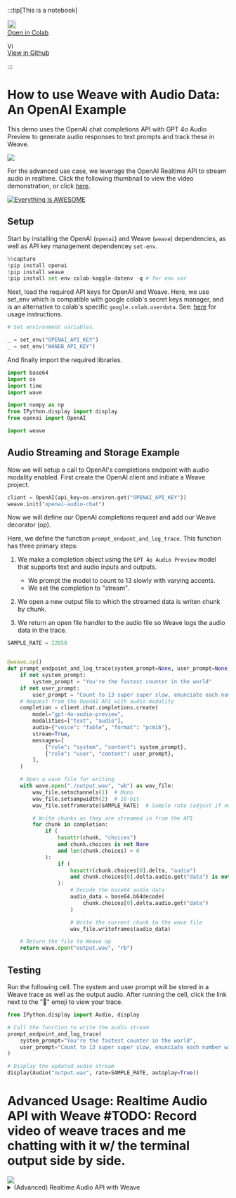 

:::tip[This is a notebook]

<a href="https://colab.research.google.com/github/wandb/weave/blob/master/docs/./notebooks/audio_with_weave.ipynb" target="_blank" rel="noopener noreferrer" class="navbar__item navbar__link button button--secondary button--med margin-right--sm notebook-cta-button"><div><img src="https://upload.wikimedia.org/wikipedia/commons/archive/d/d0/20221103151430%21Google_Colaboratory_SVG_Logo.svg" alt="Open In Colab" height="20px" /><div>Open in Colab</div></div></a>

<a href="https://github.com/wandb/weave/blob/master/docs/./notebooks/audio_with_weave.ipynb" target="_blank" rel="noopener noreferrer" class="navbar__item navbar__link button button--secondary button--med margin-right--sm notebook-cta-button"><div><img src="https://upload.wikimedia.org/wikipedia/commons/9/91/Octicons-mark-github.svg" alt="View in Github" height="15px" /><div>View in Github</div></div></a>

:::


# How to use Weave with Audio Data: An OpenAI Example

This demo uses the OpenAI chat completions API with GPT 4o Audio Preview to generate audio responses to text prompts and track these in Weave.


<img src="https://i.imgur.com/OUfsZ2x.png"></img>

For the advanced use case, we leverage the OpenAI Realtime API to stream audio in realtime. Click the following thumbnail to view the video demonstration, or click [here](https://www.youtube.com/watch?v=lnnd73xDElw).

[![Everything Is AWESOME](https://img.youtube.com/vi/lnnd73xDElw/0.jpg)](https://www.youtube.com/watch?v=lnnd73xDElw "Everything Is AWESOME")



## Setup

Start by installing the OpenAI (`openai`) and Weave (`weave`) dependencies, as well as API key management dependencey `set-env`.


```python
%%capture
!pip install openai
!pip install weave
!pip install set-env-colab-kaggle-dotenv -q # for env var
```

Next, load the required API keys for OpenAI and Weave. Here, we use set_env which is compatible with google colab's secret keys manager, and is an alternative to colab's specific `google.colab.userdata`. See: [here](https://pypi.org/project/set-env-colab-kaggle-dotenv/) for usage instructions. 


```python
# Set environment variables.

_ = set_env("OPENAI_API_KEY")
_ = set_env("WANDB_API_KEY")
```

And finally import the required libraries.


```python
import base64
import os
import time
import wave

import numpy as np
from IPython.display import display
from openai import OpenAI

import weave
```

## Audio Streaming and Storage Example

Now we will setup a call to OpenAI's completions endpoint with audio modality enabled. First create the OpenAI client and initiate a Weave project.


```python
client = OpenAI(api_key=os.environ.get("OPENAI_API_KEY"))
weave.init("openai-audio-chat")
```

Now we will define our OpenAI completions request and add our Weave decorator (op).

Here, we define the function `prompt_endpont_and_log_trace`. This function has three primary steps:
1. We make a completion object using the `GPT 4o Audio Preview` model that supports text and audio inputs and outputs.
    - We prompt the model to count to 13 slowly with varying accents.
    - We set the completion to "stream".

2. We open a new output file to which the streamed data is writen chunk by chunk.

3. We return an open file handler to the audio file so Weave logs the audio data in the trace.


```python
SAMPLE_RATE = 22050


@weave.op()
def prompt_endpoint_and_log_trace(system_prompt=None, user_prompt=None):
    if not system_prompt:
        system_prompt = "You're the fastest counter in the world"
    if not user_prompt:
        user_prompt = "Count to 13 super super slow, enunciate each number with a dramatic flair, changing up accents as you go along. British, French, German, Spanish, etc."
    # Request from the OpenAI API with audio modality
    completion = client.chat.completions.create(
        model="gpt-4o-audio-preview",
        modalities=["text", "audio"],
        audio={"voice": "fable", "format": "pcm16"},
        stream=True,
        messages=[
            {"role": "system", "content": system_prompt},
            {"role": "user", "content": user_prompt},
        ],
    )

    # Open a wave file for writing
    with wave.open("./output.wav", "wb") as wav_file:
        wav_file.setnchannels(1)  # Mono
        wav_file.setsampwidth(2)  # 16-bit
        wav_file.setframerate(SAMPLE_RATE)  # Sample rate (adjust if needed)

        # Write chunks as they are streamed in from the API
        for chunk in completion:
            if (
                hasattr(chunk, "choices")
                and chunk.choices is not None
                and len(chunk.choices) > 0
            ):
                if (
                    hasattr(chunk.choices[0].delta, "audio")
                    and chunk.choices[0].delta.audio.get("data") is not None
                ):
                    # Decode the base64 audio data
                    audio_data = base64.b64decode(
                        chunk.choices[0].delta.audio.get("data")
                    )

                    # Write the current chunk to the wave file
                    wav_file.writeframes(audio_data)

    # Return the file to Weave op
    return wave.open("output.wav", "rb")
```

## Testing

Run the following cell. The system and user prompt will be stored in a Weave trace as well as the output audio.
After running the cell, click the link next to the "🍩" emoji to view your trace.


```python
from IPython.display import Audio, display

# Call the function to write the audio stream
prompt_endpoint_and_log_trace(
    system_prompt="You're the fastest counter in the world",
    user_prompt="Count to 13 super super slow, enunciate each number with a dramatic flair, changing up accents as you go along. British, French, German, Spanish, etc.",
)

# Display the updated audio stream
display(Audio("output.wav", rate=SAMPLE_RATE, autoplay=True))
```

# Advanced Usage: Realtime Audio API with Weave #TODO: Record video of weave traces and me chatting with it w/ the terminal output side by side. 
<img src="https://i.imgur.com/ZiW3IVu.png"/>
<details>
<summary> (Advanced) Realtime Audio API with Weave </summary>
OpenAI's realtime API is a highly functional and reliable conversational API for building realtime audio and text assistants.

Please note:
- Review the cells in [Microphone Configuration](#scrollTo=detJ21276p31)
- Due to limitations of the Google Colab execution environment, **this must be run on your host machine** as a Jupyter Notebook. This cannot be ran in the browser.
    - On MacOS you will need to install `portaudio` via Brew (see [here](https://formulae.brew.sh/formula/portaudio)) for Pyaudio to function.
- OpenAI's Python SDK does not yet provide Realtime API support. We implement the complete OAI Realtime API schema in Pydantic for greater legibility, and may deprecate once official support is released.
- The `enable_audio_playback` toggle will cause playback of assistant outputted audio. Please note that **headphones are required if this is enabled**, as echo detection requires a highly complex implementation.


## Requirements Setup


```python
%%capture
!pip install numpy==2.0
!pip install weave
!pip install pyaudio # On mac, you may need to install portaudio first with `brew install portaudio`
!pip install websocket-client
!pip install set-env-colab-kaggle-dotenv -q # for env var
!pip install resampy
```


```python
import base64
import io
import json
import os
import threading
import time
import wave
from typing import Dict, List, Optional

import numpy as np
import pyaudio
import resampy
import websocket
from set_env import set_env

import weave
```


```python
# Set environment variables.
# See: https://pypi.org/project/set-env-colab-kaggle-dotenv/ for usage instructions.
_ = set_env("OPENAI_API_KEY")
_ = set_env("WANDB_API_KEY")
```

## Microphone Configuration

Run the following cell to find all available audio devices. Then, populate the `INPUT_DEVICE_INDEX` and the `OUTPUT_DEVICE_INDEX` based on the devices listed. Your input device will have at least 1 input channels, and your output device will have at least 1 output channels.


```python
# Get device list from pyaudio so we can configure the next cell
p = pyaudio.PyAudio()
devices_data = {i: p.get_device_info_by_index(i) for i in range(p.get_device_count())}
for i, device in devices_data.items():
    print(
        f"Found device @{i}: {device['name']} with sample rate: {device['defaultSampleRate']} and input channels: {device['maxInputChannels']} and output channels: {device['maxOutputChannels']}"
    )
```


```python
INPUT_DEVICE_INDEX = 3  # @param                                                 # Choose based on device list above. Make sure device has > 0 input channels.
OUTPUT_DEVICE_INDEX = 12  # @param                                                # Chose based on device list above. Make sure device has > 0 output channels.
enable_audio_playback = True  # @param {type:"boolean"}                           # Toggle on assistant audio playback. Requires headphones.

# Audio recording and streaming parameters
INPUT_DEVICE_CHANNELS = devices_data[INPUT_DEVICE_INDEX][
    "maxInputChannels"
]  # From device list above
SAMPLE_RATE = int(
    devices_data[INPUT_DEVICE_INDEX]["defaultSampleRate"]
)  # From device list above
CHUNK = int(SAMPLE_RATE / 10)  # Samples per frame
SAMPLE_WIDTH = p.get_sample_size(pyaudio.paInt16)  # Samples per frame for the format
CHUNK_DURATION = 0.3  # Seconds of audio per chunk sent to OAI API
OAI_SAMPLE_RATE = (
    24000  # OAI Sample Rate is 24kHz, we need this to play or save assistant audio
)
OUTPUT_DEVICE_CHANNELS = 1  # Set to 1 for mono output
```

## OpenAI Realtime API Schema Implementation

The OpenAI Python SDK does not yet provide Realtime API support. We implement the complete OAI Realtime API schema in Pydantic for greater legibility, and may deprecate once official support is released.

<details>
<summary> Pydantic Schema for OpenAI Realtime API (OpenAI's SDK lacks Realtime API support) </summary>


```python
from enum import Enum
from typing import Any, Dict, List, Literal, Optional, Union

from pydantic import BaseModel, Field, ValidationError


class BaseEvent(BaseModel):
    type: Union["ClientEventTypes", "ServerEventTypes"]
    event_id: Optional[str] = None  # Add event_id as an optional field for all events

    # def model_dump_json(self, *args, **kwargs):
    #     # Only include non-None fields
    #     return super().model_dump_json(*args, exclude_none=True, **kwargs)


class ChatMessage(BaseModel):
    role: Literal["user", "assistant"]
    content: str
    timestamp: float


""" CLIENT EVENTS """


class ClientEventTypes(str, Enum):
    SESSION_UPDATE = "session.update"
    CONVERSATION_ITEM_CREATE = "conversation.item.create"
    CONVERSATION_ITEM_TRUNCATE = "conversation.item.truncate"
    CONVERSATION_ITEM_DELETE = "conversation.item.delete"
    RESPONSE_CREATE = "response.create"
    RESPONSE_CANCEL = "response.cancel"
    INPUT_AUDIO_BUFFER_APPEND = "input_audio_buffer.append"
    INPUT_AUDIO_BUFFER_COMMIT = "input_audio_buffer.commit"
    INPUT_AUDIO_BUFFER_CLEAR = "input_audio_buffer.clear"
    ERROR = "error"


#### Session Update
class TurnDetection(BaseModel):
    type: Literal["server_vad"]
    threshold: float = Field(..., ge=0.0, le=1.0)
    prefix_padding_ms: int
    silence_duration_ms: int


class InputAudioTranscription(BaseModel):
    model: Optional[str] = None


class ToolParameterProperty(BaseModel):
    type: str


class ToolParameter(BaseModel):
    type: str
    properties: Dict[str, ToolParameterProperty]
    required: List[str]


class Tool(BaseModel):
    type: Literal["function", "code_interpreter", "file_search"]
    name: Optional[str] = None
    description: Optional[str] = None
    parameters: Optional[ToolParameter] = None


class Session(BaseModel):
    modalities: Optional[List[str]] = None
    instructions: Optional[str] = None
    voice: Optional[str] = None
    input_audio_format: Optional[str] = None
    output_audio_format: Optional[str] = None
    input_audio_transcription: Optional[InputAudioTranscription] = None
    turn_detection: Optional[TurnDetection] = None
    tools: Optional[List[Tool]] = None
    tool_choice: Optional[str] = None
    temperature: Optional[float] = None
    max_output_tokens: Optional[int] = None


class SessionUpdate(BaseEvent):
    type: Literal[ClientEventTypes.SESSION_UPDATE] = ClientEventTypes.SESSION_UPDATE
    session: Session


#### Audio Buffers
class InputAudioBufferAppend(BaseEvent):
    type: Literal[ClientEventTypes.INPUT_AUDIO_BUFFER_APPEND] = (
        ClientEventTypes.INPUT_AUDIO_BUFFER_APPEND
    )
    audio: str


class InputAudioBufferCommit(BaseEvent):
    type: Literal[ClientEventTypes.INPUT_AUDIO_BUFFER_COMMIT] = (
        ClientEventTypes.INPUT_AUDIO_BUFFER_COMMIT
    )


class InputAudioBufferClear(BaseEvent):
    type: Literal[ClientEventTypes.INPUT_AUDIO_BUFFER_CLEAR] = (
        ClientEventTypes.INPUT_AUDIO_BUFFER_CLEAR
    )


#### Messages
class MessageContent(BaseModel):
    type: Literal["input_audio"]
    audio: str


class ConversationItemContent(BaseModel):
    type: Literal["input_text", "input_audio", "text", "audio"]
    text: Optional[str] = None
    audio: Optional[str] = None
    transcript: Optional[str] = None


class FunctionCallContent(BaseModel):
    call_id: str
    name: str
    arguments: str


class FunctionCallOutputContent(BaseModel):
    output: str


class ConversationItem(BaseModel):
    id: Optional[str] = None
    type: Literal["message", "function_call", "function_call_output"]
    status: Optional[Literal["completed", "in_progress", "incomplete"]] = None
    role: Literal["user", "assistant", "system"]
    content: List[
        Union[ConversationItemContent, FunctionCallContent, FunctionCallOutputContent]
    ]
    call_id: Optional[str] = None
    name: Optional[str] = None
    arguments: Optional[str] = None
    output: Optional[str] = None


class ConversationItemCreate(BaseEvent):
    type: Literal[ClientEventTypes.CONVERSATION_ITEM_CREATE] = (
        ClientEventTypes.CONVERSATION_ITEM_CREATE
    )
    item: ConversationItem


class ConversationItemTruncate(BaseEvent):
    type: Literal[ClientEventTypes.CONVERSATION_ITEM_TRUNCATE] = (
        ClientEventTypes.CONVERSATION_ITEM_TRUNCATE
    )
    item_id: str
    content_index: int
    audio_end_ms: int


class ConversationItemDelete(BaseEvent):
    type: Literal[ClientEventTypes.CONVERSATION_ITEM_DELETE] = (
        ClientEventTypes.CONVERSATION_ITEM_DELETE
    )
    item_id: str


#### Responses
class ResponseCreate(BaseEvent):
    type: Literal[ClientEventTypes.RESPONSE_CREATE] = ClientEventTypes.RESPONSE_CREATE


class ResponseCancel(BaseEvent):
    type: Literal[ClientEventTypes.RESPONSE_CANCEL] = ClientEventTypes.RESPONSE_CANCEL


# Update the Event union to include all event types
ClientEvent = Union[
    SessionUpdate,
    InputAudioBufferAppend,
    InputAudioBufferCommit,
    InputAudioBufferClear,
    ConversationItemCreate,
    ConversationItemTruncate,
    ConversationItemDelete,
    ResponseCreate,
    ResponseCancel,
]

""" SERVER EVENTS """


class ServerEventTypes(str, Enum):
    ERROR = "error"
    RESPONSE_AUDIO_TRANSCRIPT_DONE = "response.audio_transcript.done"
    RESPONSE_AUDIO_TRANSCRIPT_DELTA = "response.audio_transcript.delta"
    RESPONSE_AUDIO_DELTA = "response.audio.delta"
    SESSION_CREATED = "session.created"
    SESSION_UPDATED = "session.updated"
    CONVERSATION_CREATED = "conversation.created"
    INPUT_AUDIO_BUFFER_COMMITTED = "input_audio_buffer.committed"
    INPUT_AUDIO_BUFFER_CLEARED = "input_audio_buffer.cleared"
    INPUT_AUDIO_BUFFER_SPEECH_STARTED = "input_audio_buffer.speech_started"
    INPUT_AUDIO_BUFFER_SPEECH_STOPPED = "input_audio_buffer.speech_stopped"
    CONVERSATION_ITEM_CREATED = "conversation.item.created"
    CONVERSATION_ITEM_INPUT_AUDIO_TRANSCRIPTION_COMPLETED = (
        "conversation.item.input_audio_transcription.completed"
    )
    CONVERSATION_ITEM_INPUT_AUDIO_TRANSCRIPTION_FAILED = (
        "conversation.item.input_audio_transcription.failed"
    )
    CONVERSATION_ITEM_TRUNCATED = "conversation.item.truncated"
    CONVERSATION_ITEM_DELETED = "conversation.item.deleted"
    RESPONSE_CREATED = "response.created"
    RESPONSE_DONE = "response.done"
    RESPONSE_OUTPUT_ITEM_ADDED = "response.output_item.added"
    RESPONSE_OUTPUT_ITEM_DONE = "response.output_item.done"
    RESPONSE_CONTENT_PART_ADDED = "response.content_part.added"
    RESPONSE_CONTENT_PART_DONE = "response.content_part.done"
    RESPONSE_TEXT_DELTA = "response.text.delta"
    RESPONSE_TEXT_DONE = "response.text.done"
    RESPONSE_AUDIO_DONE = "response.audio.done"
    RESPONSE_FUNCTION_CALL_ARGUMENTS_DELTA = "response.function_call_arguments.delta"
    RESPONSE_FUNCTION_CALL_ARGUMENTS_DONE = "response.function_call_arguments.done"
    RATE_LIMITS_UPDATED = "rate_limits.updated"


#### Errors
class ErrorDetails(BaseModel):
    type: Optional[str] = None
    code: Optional[str] = None
    message: Optional[str] = None
    param: Optional[str] = None


class ErrorEvent(BaseEvent):
    type: Literal[ServerEventTypes.ERROR] = ServerEventTypes.ERROR
    error: ErrorDetails


#### Session
class SessionCreated(BaseEvent):
    type: Literal[ServerEventTypes.SESSION_CREATED] = ServerEventTypes.SESSION_CREATED
    session: Session


class SessionUpdated(BaseEvent):
    type: Literal[ServerEventTypes.SESSION_UPDATED] = ServerEventTypes.SESSION_UPDATED
    session: Session


#### Conversation
class Conversation(BaseModel):
    id: str
    object: Literal["realtime.conversation"]


class ConversationCreated(BaseEvent):
    type: Literal[ServerEventTypes.CONVERSATION_CREATED] = (
        ServerEventTypes.CONVERSATION_CREATED
    )
    conversation: Conversation


class ConversationItemCreated(BaseEvent):
    type: Literal[ServerEventTypes.CONVERSATION_ITEM_CREATED] = (
        ServerEventTypes.CONVERSATION_ITEM_CREATED
    )
    previous_item_id: Optional[str] = None
    item: ConversationItem


class ConversationItemInputAudioTranscriptionCompleted(BaseEvent):
    type: Literal[
        ServerEventTypes.CONVERSATION_ITEM_INPUT_AUDIO_TRANSCRIPTION_COMPLETED
    ] = ServerEventTypes.CONVERSATION_ITEM_INPUT_AUDIO_TRANSCRIPTION_COMPLETED
    item_id: str
    content_index: int
    transcript: str


class ConversationItemInputAudioTranscriptionFailed(BaseEvent):
    type: Literal[
        ServerEventTypes.CONVERSATION_ITEM_INPUT_AUDIO_TRANSCRIPTION_FAILED
    ] = ServerEventTypes.CONVERSATION_ITEM_INPUT_AUDIO_TRANSCRIPTION_FAILED
    item_id: str
    content_index: int
    error: Dict[str, Any]


class ConversationItemTruncated(BaseEvent):
    type: Literal[ServerEventTypes.CONVERSATION_ITEM_TRUNCATED] = (
        ServerEventTypes.CONVERSATION_ITEM_TRUNCATED
    )
    item_id: str
    content_index: int
    audio_end_ms: int


class ConversationItemDeleted(BaseEvent):
    type: Literal[ServerEventTypes.CONVERSATION_ITEM_DELETED] = (
        ServerEventTypes.CONVERSATION_ITEM_DELETED
    )
    item_id: str


#### Response
class ResponseUsage(BaseModel):
    total_tokens: int
    input_tokens: int
    output_tokens: int
    input_token_details: Optional[Dict[str, int]] = None
    output_token_details: Optional[Dict[str, int]] = None


class ResponseOutput(BaseModel):
    id: str
    object: Literal["realtime.item"]
    type: str
    status: str
    role: str
    content: List[Dict[str, Any]]


class ResponseContentPart(BaseModel):
    type: str
    text: Optional[str] = None


class ResponseOutputItemContent(BaseModel):
    type: str
    text: Optional[str] = None


class ResponseStatusDetails(BaseModel):
    type: str
    reason: str


class ResponseOutputItem(BaseModel):
    id: str
    object: Literal["realtime.item"]
    type: str
    status: str
    role: str
    content: List[ResponseOutputItemContent]


class Response(BaseModel):
    id: str
    object: Literal["realtime.response"]
    status: str
    status_details: Optional[ResponseStatusDetails] = None
    output: List[ResponseOutput]
    usage: Optional[ResponseUsage]


class ResponseCreated(BaseEvent):
    type: Literal[ServerEventTypes.RESPONSE_CREATED] = ServerEventTypes.RESPONSE_CREATED
    response: Response


class ResponseDone(BaseEvent):
    type: Literal[ServerEventTypes.RESPONSE_DONE] = ServerEventTypes.RESPONSE_DONE
    response: Response


class ResponseOutputItemAdded(BaseEvent):
    type: Literal[ServerEventTypes.RESPONSE_OUTPUT_ITEM_ADDED] = (
        ServerEventTypes.RESPONSE_OUTPUT_ITEM_ADDED
    )
    response_id: str
    output_index: int
    item: ResponseOutputItem


class ResponseOutputItemDone(BaseEvent):
    type: Literal[ServerEventTypes.RESPONSE_OUTPUT_ITEM_DONE] = (
        ServerEventTypes.RESPONSE_OUTPUT_ITEM_DONE
    )
    response_id: str
    output_index: int
    item: ResponseOutputItem


class ResponseContentPartAdded(BaseEvent):
    type: Literal[ServerEventTypes.RESPONSE_CONTENT_PART_ADDED] = (
        ServerEventTypes.RESPONSE_CONTENT_PART_ADDED
    )
    response_id: str
    item_id: str
    output_index: int
    content_index: int
    part: ResponseContentPart


class ResponseContentPartDone(BaseEvent):
    type: Literal[ServerEventTypes.RESPONSE_CONTENT_PART_DONE] = (
        ServerEventTypes.RESPONSE_CONTENT_PART_DONE
    )
    response_id: str
    item_id: str
    output_index: int
    content_index: int
    part: ResponseContentPart


#### Response Text
class ResponseTextDelta(BaseEvent):
    type: Literal[ServerEventTypes.RESPONSE_TEXT_DELTA] = (
        ServerEventTypes.RESPONSE_TEXT_DELTA
    )
    response_id: str
    item_id: str
    output_index: int
    content_index: int
    delta: str


class ResponseTextDone(BaseEvent):
    type: Literal[ServerEventTypes.RESPONSE_TEXT_DONE] = (
        ServerEventTypes.RESPONSE_TEXT_DONE
    )
    response_id: str
    item_id: str
    output_index: int
    content_index: int
    text: str


#### Response Audio
class ResponseAudioTranscriptDone(BaseEvent):
    type: Literal[ServerEventTypes.RESPONSE_AUDIO_TRANSCRIPT_DONE] = (
        ServerEventTypes.RESPONSE_AUDIO_TRANSCRIPT_DONE
    )
    transcript: str


class ResponseAudioTranscriptDelta(BaseEvent):
    type: Literal[ServerEventTypes.RESPONSE_AUDIO_TRANSCRIPT_DELTA] = (
        ServerEventTypes.RESPONSE_AUDIO_TRANSCRIPT_DELTA
    )
    delta: str


class ResponseAudioDelta(BaseEvent):
    type: Literal[ServerEventTypes.RESPONSE_AUDIO_DELTA] = (
        ServerEventTypes.RESPONSE_AUDIO_DELTA
    )
    response_id: str
    item_id: str
    delta: str


class ResponseAudioDone(BaseEvent):
    type: Literal[ServerEventTypes.RESPONSE_AUDIO_DONE] = (
        ServerEventTypes.RESPONSE_AUDIO_DONE
    )
    response_id: str
    item_id: str
    output_index: int
    content_index: int


class InputAudioBufferCommitted(BaseEvent):
    type: Literal[ServerEventTypes.INPUT_AUDIO_BUFFER_COMMITTED] = (
        ServerEventTypes.INPUT_AUDIO_BUFFER_COMMITTED
    )
    previous_item_id: Optional[str] = None
    item_id: Optional[str] = None
    event_id: Optional[str] = None


class InputAudioBufferCleared(BaseEvent):
    type: Literal[ServerEventTypes.INPUT_AUDIO_BUFFER_CLEARED] = (
        ServerEventTypes.INPUT_AUDIO_BUFFER_CLEARED
    )


class InputAudioBufferSpeechStarted(BaseEvent):
    type: Literal[ServerEventTypes.INPUT_AUDIO_BUFFER_SPEECH_STARTED] = (
        ServerEventTypes.INPUT_AUDIO_BUFFER_SPEECH_STARTED
    )
    audio_start_ms: int
    item_id: str


class InputAudioBufferSpeechStopped(BaseEvent):
    type: Literal[ServerEventTypes.INPUT_AUDIO_BUFFER_SPEECH_STOPPED] = (
        ServerEventTypes.INPUT_AUDIO_BUFFER_SPEECH_STOPPED
    )
    audio_end_ms: int
    item_id: str


#### Function Calls
class ResponseFunctionCallArgumentsDelta(BaseEvent):
    type: Literal[ServerEventTypes.RESPONSE_FUNCTION_CALL_ARGUMENTS_DELTA] = (
        ServerEventTypes.RESPONSE_FUNCTION_CALL_ARGUMENTS_DELTA
    )
    response_id: str
    item_id: str
    output_index: int
    call_id: str
    delta: str


class ResponseFunctionCallArgumentsDone(BaseEvent):
    type: Literal[ServerEventTypes.RESPONSE_FUNCTION_CALL_ARGUMENTS_DONE] = (
        ServerEventTypes.RESPONSE_FUNCTION_CALL_ARGUMENTS_DONE
    )
    response_id: str
    item_id: str
    output_index: int
    call_id: str
    arguments: str


#### Rate Limits
class RateLimit(BaseModel):
    name: str
    limit: int
    remaining: int
    reset_seconds: float


class RateLimitsUpdated(BaseEvent):
    type: Literal[ServerEventTypes.RATE_LIMITS_UPDATED] = (
        ServerEventTypes.RATE_LIMITS_UPDATED
    )
    rate_limits: List[RateLimit]


ServerEvent = Union[
    ErrorEvent,
    ConversationCreated,
    ResponseAudioTranscriptDone,
    ResponseAudioTranscriptDelta,
    ResponseAudioDelta,
    ResponseCreated,
    ResponseDone,
    ResponseOutputItemAdded,
    ResponseOutputItemDone,
    ResponseContentPartAdded,
    ResponseContentPartDone,
    ResponseTextDelta,
    ResponseTextDone,
    ResponseAudioDone,
    ConversationItemInputAudioTranscriptionCompleted,
    SessionCreated,
    SessionUpdated,
    InputAudioBufferCleared,
    InputAudioBufferSpeechStarted,
    InputAudioBufferSpeechStopped,
    ConversationItemCreated,
    ConversationItemInputAudioTranscriptionFailed,
    ConversationItemTruncated,
    ConversationItemDeleted,
    RateLimitsUpdated,
]

EVENT_TYPE_TO_MODEL = {
    ServerEventTypes.ERROR: ErrorEvent,
    ServerEventTypes.RESPONSE_AUDIO_TRANSCRIPT_DONE: ResponseAudioTranscriptDone,
    ServerEventTypes.RESPONSE_AUDIO_TRANSCRIPT_DELTA: ResponseAudioTranscriptDelta,
    ServerEventTypes.RESPONSE_AUDIO_DELTA: ResponseAudioDelta,
    ServerEventTypes.CONVERSATION_ITEM_INPUT_AUDIO_TRANSCRIPTION_COMPLETED: ConversationItemInputAudioTranscriptionCompleted,
    ServerEventTypes.SESSION_CREATED: SessionCreated,
    ServerEventTypes.SESSION_UPDATED: SessionUpdated,
    ServerEventTypes.CONVERSATION_CREATED: ConversationCreated,
    ServerEventTypes.INPUT_AUDIO_BUFFER_COMMITTED: InputAudioBufferCommitted,
    ServerEventTypes.INPUT_AUDIO_BUFFER_CLEARED: InputAudioBufferCleared,
    ServerEventTypes.INPUT_AUDIO_BUFFER_SPEECH_STARTED: InputAudioBufferSpeechStarted,
    ServerEventTypes.INPUT_AUDIO_BUFFER_SPEECH_STOPPED: InputAudioBufferSpeechStopped,
    ServerEventTypes.CONVERSATION_ITEM_CREATED: ConversationItemCreated,
    ServerEventTypes.CONVERSATION_ITEM_INPUT_AUDIO_TRANSCRIPTION_FAILED: ConversationItemInputAudioTranscriptionFailed,
    ServerEventTypes.CONVERSATION_ITEM_TRUNCATED: ConversationItemTruncated,
    ServerEventTypes.CONVERSATION_ITEM_DELETED: ConversationItemDeleted,
    ServerEventTypes.RESPONSE_CREATED: ResponseCreated,
    ServerEventTypes.RESPONSE_DONE: ResponseDone,
    ServerEventTypes.RESPONSE_OUTPUT_ITEM_ADDED: ResponseOutputItemAdded,
    ServerEventTypes.RESPONSE_OUTPUT_ITEM_DONE: ResponseOutputItemDone,
    ServerEventTypes.RESPONSE_CONTENT_PART_ADDED: ResponseContentPartAdded,
    ServerEventTypes.RESPONSE_CONTENT_PART_DONE: ResponseContentPartDone,
    ServerEventTypes.RESPONSE_TEXT_DELTA: ResponseTextDelta,
    ServerEventTypes.RESPONSE_TEXT_DONE: ResponseTextDone,
    ServerEventTypes.RESPONSE_AUDIO_DONE: ResponseAudioDone,
    ServerEventTypes.RATE_LIMITS_UPDATED: RateLimitsUpdated,
}


def parse_server_event(event_data: dict) -> ServerEvent:
    event_type = event_data.get("type")
    if not event_type:
        raise ValueError("Event data is missing 'type' field")

    model_class = EVENT_TYPE_TO_MODEL.get(event_type)
    if not model_class:
        raise ValueError(f"Unknown event type: {event_type}")

    try:
        return model_class(**event_data)
    except ValidationError as e:
        raise ValueError(f"Failed to parse event of type {event_type}: {str(e)}")
```

</details>

## Audio Stream Writer (To Disk and In Memory)


```python
class StreamingWavWriter:
    """Writes audio integer or byte array chunks to a WAV file."""

    wav_file = None
    buffer = None
    in_memory = False

    def __init__(
        self,
        filename=None,
        channels=INPUT_DEVICE_CHANNELS,
        sample_width=SAMPLE_WIDTH,
        framerate=SAMPLE_RATE,
    ):
        self.in_memory = filename is None
        if self.in_memory:
            self.buffer = io.BytesIO()
            self.wav_file = wave.open(self.buffer, "wb")
        else:
            self.wav_file = wave.open(filename, "wb")

        self.wav_file.setnchannels(channels)
        self.wav_file.setsampwidth(sample_width)
        self.wav_file.setframerate(framerate)

    def append_int16_chunk(self, int16_data):
        if int16_data is not None:
            self.wav_file.writeframes(
                int16_data.tobytes()
                if isinstance(int16_data, np.ndarray)
                else int16_data
            )

    def close(self):
        self.wav_file.close()

    def get_wav_buffer(self):
        assert self.in_memory, "Buffer only available if stream is in memory."
        return self.buffer
```

## Realtime Audio Model

The realtime (RT) audio model uses a websocket to send events to OpenAI's Realtime audio API. This works as follows:

1. __init:__ We initialize local buffers (input audio) and streams (assistant playback stream, user audio disk writer stream) and open a connection to the Realtime API.
2. __receive_messages_thread__: A thread handles receiving messages from the API. Four primary event types are handled:
    - RESPONSE_AUDIO_TRANSCRIPT_DONE:

        The server indicates the assistant's response is completed and provides the transcript.

    - CONVERSATION_ITEM_INPUT_AUDIO_TRANSCRIPTION_COMPLETED:
    
        The server indicates the user's audio has been transcribed, and sends the transcript of the user's audio. We log the transcript to Weave and print it for the user.

    - RESPONSE_AUDIO_DELTA:
    
        The server sends a new chunk of assistant response audio. We append this to the ongoing response data via the response ID, and add this to the output stream for playback.

    - RESPONSE_DONE:
    
        The server indicates completion of an assistant response. We get all audio chunks associated with the response, as well as the transcript, and log these in Weave.
3.__send_audio__: A handler appends user audio chunks to a buffer, and sends chunks of audio when the audio buffer reaches a certain size.


```python
class RTAudioModel(weave.Model):
    """Model class for realtime e2e audio OpenAI model interaction with Whisper user transcription for logging."""

    realtime_model_name: str = "gpt-4o-realtime-preview-2024-10-01"  # realtime e2e audio only model interaction

    stop_event: Optional[threading.Event] = threading.Event()  # Event to stop the model
    ws: Optional[websocket.WebSocket] = None  # Websocket for OpenAI communications

    user_wav_writer: Optional[StreamingWavWriter] = (
        None  # Stream for writing user output to file
    )
    input_audio_buffer: Optional[np.ndarray] = None  # Buffer for user audio chunks
    assistant_outputs: Dict[str, StreamingWavWriter] = (
        None  # Assistant outputs aggregated to send to weave
    )
    playback_stream: Optional[pyaudio.Stream] = (
        None  # Playback stream for playing assistant responses
    )

    def __init__(self):
        super().__init__()
        self.stop_event.clear()
        self.user_wav_writer = StreamingWavWriter(
            filename="user_audio.wav", framerate=SAMPLE_RATE
        )
        self.input_audio_buffer = np.array([], dtype=np.int16)
        self.ws = websocket.WebSocket()
        self.assistant_outputs = {}

        # Open the assistant audio playback stream if enabled
        if enable_audio_playback:
            self.playback_stream = pyaudio.PyAudio().open(
                format=pyaudio.paInt16,
                channels=OUTPUT_DEVICE_CHANNELS,
                rate=OAI_SAMPLE_RATE,
                output=True,
                output_device_index=OUTPUT_DEVICE_INDEX,
            )

        # Connect Websocket
        try:
            self.ws.connect(
                f"wss://api.openai.com/v1/realtime?model={self.realtime_model_name}",
                header={
                    "Authorization": f"Bearer {os.environ.get('OPENAI_API_KEY')}",
                    "OpenAI-Beta": "realtime=v1",
                },
            )

            # Send config msg
            config_event = SessionUpdate(
                session=Session(
                    modalities=["text", "audio"],  # modalities to use
                    input_audio_transcription=InputAudioTranscription(
                        model="whisper-1"
                    ),  # whisper-1 for transcription
                    turn_detection=TurnDetection(
                        type="server_vad",
                        threshold=0.3,
                        prefix_padding_ms=300,
                        silence_duration_ms=600,
                    ),  # server VAD to detect silence
                )
            )
            self.ws.send(config_event.model_dump_json(exclude_none=True))
            self.log_ws_message(config_event.model_dump_json(exclude_none=True), "Sent")

            # Start listener
            websocket_thread = threading.Thread(target=self.receive_messages_thread)
            websocket_thread.daemon = True
            websocket_thread.start()

        except Exception as e:
            print(f"Error connecting to WebSocket: {e}")

    ##### Weave Integration and Message Handlers #####
    def handle_assistant_response_audio_delta(self, data: ResponseAudioDelta):
        if data.response_id not in self.assistant_outputs:
            self.assistant_outputs[data.response_id] = StreamingWavWriter(
                framerate=OAI_SAMPLE_RATE
            )

        data_bytes = base64.b64decode(data.delta)
        self.assistant_outputs[data.response_id].append_int16_chunk(data_bytes)

        if enable_audio_playback:
            self.playback_stream.write(data_bytes)

        return {"assistant_audio": data_bytes}

    @weave.op()
    def handle_assistant_response_done(self, data: ResponseDone):
        wave_file_stream = self.assistant_outputs[data.response.id]
        wave_file_stream.close()
        wave_file_stream.buffer.seek(0)
        weave_payload = {
            "assistant_audio": wave.open(wave_file_stream.get_wav_buffer(), "rb"),
            "assistant_transcript": data.response.output[0]
            .content[0]
            .get("transcript", "Transcript Unavailable."),
        }
        return weave_payload

    @weave.op()
    def handle_user_transcription_done(
        self, data: ConversationItemInputAudioTranscriptionCompleted
    ):
        return {"user_transcript": data.transcript}

    ##### Message Receiver and Sender #####
    def receive_messages_thread(self):
        while not self.stop_event.is_set():
            try:
                data = json.loads(self.ws.recv())
                self.log_ws_message(json.dumps(data, indent=2))

                parsed_event = parse_server_event(data)

                if parsed_event.type == ServerEventTypes.RESPONSE_AUDIO_TRANSCRIPT_DONE:
                    print("Assistant: ", parsed_event.transcript)
                elif (
                    parsed_event.type
                    == ServerEventTypes.CONVERSATION_ITEM_INPUT_AUDIO_TRANSCRIPTION_COMPLETED
                ):
                    print("User: ", parsed_event.transcript)
                    self.handle_user_transcription_done(parsed_event)
                elif parsed_event.type == ServerEventTypes.RESPONSE_AUDIO_DELTA:
                    self.handle_assistant_response_audio_delta(parsed_event)
                elif parsed_event.type == ServerEventTypes.RESPONSE_DONE:
                    self.handle_assistant_response_done(parsed_event)
                elif parsed_event.type == ServerEventTypes.ERROR:
                    print(
                        f"\nError from server: {parsed_event.error.model_dump_json(exclude_none=True)}"
                    )
            except websocket.WebSocketConnectionClosedException:
                print("\nWebSocket connection closed")
                break
            except json.JSONDecodeError:
                continue
            except Exception as e:
                print(f"\nError in receive_messages: {e}")
                break

    def send_audio(self, audio_chunk):
        if self.ws and self.ws.connected:
            self.input_audio_buffer = np.append(
                self.input_audio_buffer, np.frombuffer(audio_chunk, dtype=np.int16)
            )
            if len(self.input_audio_buffer) >= SAMPLE_RATE * CHUNK_DURATION:
                try:
                    # Resample audio to OAI sample rate
                    resampled_audio = (
                        resampy.resample(
                            self.input_audio_buffer, SAMPLE_RATE, OAI_SAMPLE_RATE
                        )
                        if SAMPLE_RATE != OAI_SAMPLE_RATE
                        else self.input_audio_buffer
                    )

                    # Send audio chunk to OAI API
                    audio_event = InputAudioBufferAppend(
                        audio=base64.b64encode(
                            resampled_audio.astype(np.int16).tobytes()
                        ).decode("utf-8")  # Convert audio array to b64 bytes
                    )
                    self.ws.send(audio_event.model_dump_json(exclude_none=True))
                    self.log_ws_message(
                        audio_event.model_dump_json(exclude_none=True), "Sent"
                    )
                finally:
                    self.user_wav_writer.append_int16_chunk(self.input_audio_buffer)

                    # Clear the audio buffer
                    self.input_audio_buffer = np.array([], dtype=np.int16)
        else:
            print("Error sending audio: websocket not initialized.")

    ##### General Utility Functions #####
    def log_ws_message(self, message, direction="Received"):
        with open("websocket_log.txt", "a") as log_file:
            log_file.write(
                f"{time.strftime('%Y-%m-%d %H:%M:%S')} - {direction}: {message}\n"
            )

    def stop(self):
        self.stop_event.set()

        if self.ws:
            self.ws.close()

        self.user_wav_writer.close()
```

## Audio recorder

We use a pyaudio input stream with a handler linked to the `send_audio` method of the RTAudio model. The stream is returned to the main thread so it can be safely exited upon program completion.


```python
# Audio capture stream
def record_audio(realtime_model: RTAudioModel) -> pyaudio.Stream:
    """Setup a Pyaudio input stream and use the RTAudioModel as a callback for streaming data."""

    def audio_callback(in_data, frame_count, time_info, status):
        realtime_model.send_audio(in_data)
        return (None, pyaudio.paContinue)

    p = pyaudio.PyAudio()
    stream = p.open(
        format=pyaudio.paInt16,
        channels=INPUT_DEVICE_CHANNELS,
        rate=SAMPLE_RATE,
        input=True,
        input_device_index=INPUT_DEVICE_INDEX,
        frames_per_buffer=CHUNK,
        stream_callback=audio_callback,
    )
    stream.start_stream()

    print("Recording started. Please begin speaking to your personal assistant...")
    return stream
```

## Main Thread (Run me!)

The main thread initiates a Realtime Audio Model with Weave integrated. Next, a reccording is opened and we wait for a keyboard interrupt from the user.


```python
weave.init(project_name="realtime-oai-audio-testing")

realtime_model = RTAudioModel()

if realtime_model.ws and realtime_model.ws.connected:
    recording_stream: pyaudio.Stream = record_audio(realtime_model)

    try:
        while not realtime_model.stop_event.is_set():
            time.sleep(1)
    except KeyboardInterrupt:
        pass
    except Exception as e:
        print(f"Error in main loop: {e}")
        import traceback

        traceback.print_exc()
    finally:
        print("Exiting...")
        realtime_model.stop()
        if recording_stream and recording_stream.is_active():
            recording_stream.stop_stream()
            recording_stream.close()
else:
    print(
        "WebSocket connection failed. Please check your API key and internet connection."
    )
```


</details>
